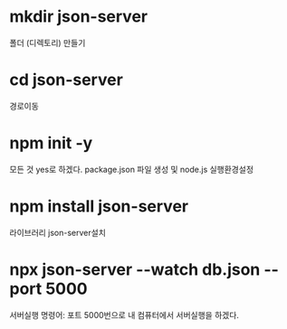 # mkdir json-server
폴더 (디렉토리) 만들기

# cd json-server
경로이동

# npm init -y
모든 것 yes로 하겠다.
package.json 파일 생성 및 node.js 실행환경설정

# npm install json-server
라이브러리 json-server설치

# npx json-server --watch db.json --port 5000
서버실행 명령어: 포트 5000번으로 내 컴퓨터에서 서버실행을 하겠다. 
